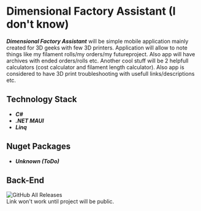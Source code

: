 # Dimensional Factory Assistant (I don't know)
***Dimensional Factory Assistant*** will be simple mobile application mainly created for 3D geeks with few 3D printers. Application will allow to note things like my filament rolls/my orders/my futureproject. Also app will have archives with ended orders/rolls etc. Another cool stuff will be 2 helpfull calculators (cost calculator and filament length calculator). Also app is considered to have 3D print troubleshooting with usefull links/descriptions etc.

## **Technology Stack**
- ***C#***
- ***.NET MAUI***
- ***Linq***

## Nuget Packages
- ***Unknown (ToDo)***
## **Back-End**
![GitHub All Releases](https://img.shields.io/badge/Project-Node.js-darkgreen) <br />
Link won't work until project will be public.
